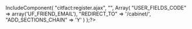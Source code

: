 <?$APPLICATION->IncludeComponent(
	"citfact:register.ajax",
	"",
	Array(
		"USER_FIELDS_CODE" => array('UF_FRIEND_EMAIL'),
		"REDIRECT_TO" => '/cabinet/',
		"ADD_SECTIONS_CHAIN" => 'Y'
	)
);?>